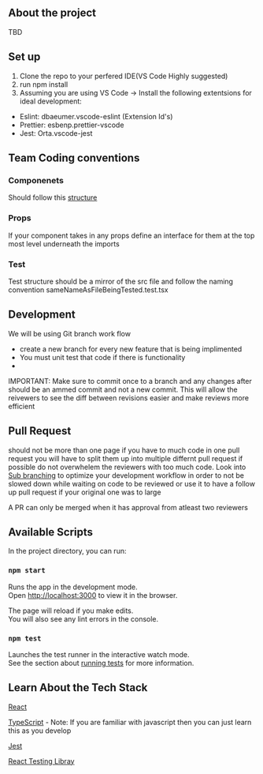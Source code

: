 ## About the project 
TBD

## Set up 
1. Clone the repo to your perfered IDE(VS Code Highly suggested)
2. run npm install
3. Assuming you are using VS Code -> Install the following extentsions for ideal development:
- Eslint: dbaeumer.vscode-eslint (Extension Id's)
- Prettier: esbenp.prettier-vscode
- Jest: Orta.vscode-jest

## Team Coding conventions
### Componenets 
Should follow this [structure](https://cuny-my.sharepoint.com/:i:/g/personal/norik_zhagui69_qmail_cuny_edu/ESHZa8w1_kRFrJPUwNlhLp8BHO0K2u495hB0REJPf1hQ3A?e=wl9gZq)

### Props
If your component takes in any props define an interface for them at the top most level underneath the imports 

### Test
Test structure should be a mirror of the src file and follow the naming convention sameNameAsFileBeingTested.test.tsx

## Development 
We will be using Git branch work flow 
- create a new branch for every new feature that is being implimented
- You must unit test that code if there is functionality
- 
IMPORTANT: Make sure to commit once to a branch and any changes after should be an ammed commit and not a new commit. This will allow the reivewers to see the diff between revisions easier and make reviews more efficient

## Pull Request 
should not be more than one page if you have to much code in one pull request you will have to split them up into multiple differnt pull request if possible do not overwhelem the reviewers with too much code.
Look into [Sub branching](https://stackoverflow.com/questions/4470523/create-a-branch-in-git-from-another-branch) to optimize your development workflow in order to not be slowed down while waiting on code to be reviewed or use it to have a follow up pull request if your original one was to large

A PR can only be merged when it has approval from atleast two reviewers

## Available Scripts

In the project directory, you can run:

### `npm start`

Runs the app in the development mode.\
Open [http://localhost:3000](http://localhost:3000) to view it in the browser.

The page will reload if you make edits.\
You will also see any lint errors in the console.

### `npm test`

Launches the test runner in the interactive watch mode.\
See the section about [running tests](https://facebook.github.io/create-react-app/docs/running-tests) for more information.

## Learn About the Tech Stack

[React](https://reactjs.org/)

[TypeScript](https://www.typescriptlang.org/docs/handbook/typescript-in-5-minutes.html) - Note: If you are familiar with javascript then you can just learn this as you develop 

[Jest](https://jestjs.io/docs/using-matchers)

[React Testing Libray](https://testing-library.com/docs/react-testing-library/intro)
